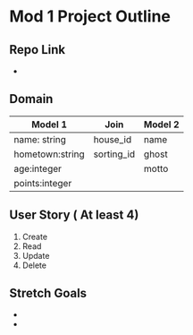 # Mod 1 Project Outline

## Repo Link
- <Attach github link here>

## Domain
| Model 1 | Join | Model 2  |
| ---- | ---- | ----- |
| name: string  | house_id | name   |
| hometown:string  | sorting_id  | ghost   |
| age:integer  | | motto   |
| points:integer   | |   |

## User Story ( At least 4)
1. Create
2. Read
3. Update
4. Delete

## Stretch Goals
-
-